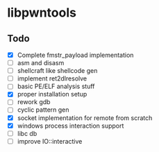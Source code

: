 # libpwntools

## Todo
- [x] Complete fmstr_payload implementation
- [ ] asm and disasm 
- [ ] shellcraft like shellcode gen
- [ ] implement ret2dlresolve
- [ ] basic PE/ELF analysis stuff
- [x] proper installation setup
- [ ] rework gdb
- [ ] cyclic pattern gen
- [x] socket implementation for remote from scratch
- [x] windows process interaction support
- [ ] libc db
- [ ] improve IO::interactive
